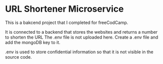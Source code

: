 # URL Shortener Microservice

This is a bakcend project that I completed for freeCodCamp.

It is connected to a backend that stores the websites and returns a number to shorten the URL
The .env file is not uploaded here. 
Create a .env file and add the mongoDB key to it.

.env is used to store confidential information so that it is not visible in the source code.

